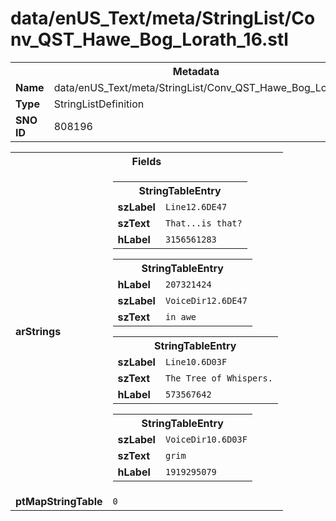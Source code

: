 <h1>data/enUS_Text/meta/StringList/Conv_QST_Hawe_Bog_Lorath_16.stl</h1><table><tr><th colspan="100%">Metadata</th></tr><tr><td><b>Name</b></td><td>data/enUS_Text/meta/StringList/Conv_QST_Hawe_Bog_Lorath_16.stl</td></tr><tr><td><b>Type</b></td><td>StringListDefinition</td></tr><tr><td><b>SNO ID</b></td><td>808196</td></tr></table>

<table><tr><th colspan="100%">Fields</th></tr><tr><td><b>arStrings</b></td><td><table><tr><th colspan="100%">StringTableEntry</th></tr><tr><td><b>szLabel</b></td><td><code>Line12.6DE47</code></td></tr><tr><td><b>szText</b></td><td><code>That...is that?</code></td></tr><tr><td><b>hLabel</b></td><td><code>3156561283</code></td></tr></table>


<table><tr><th colspan="100%">StringTableEntry</th></tr><tr><td><b>hLabel</b></td><td><code>207321424</code></td></tr><tr><td><b>szLabel</b></td><td><code>VoiceDir12.6DE47</code></td></tr><tr><td><b>szText</b></td><td><code>in awe</code></td></tr></table>


<table><tr><th colspan="100%">StringTableEntry</th></tr><tr><td><b>szLabel</b></td><td><code>Line10.6D03F</code></td></tr><tr><td><b>szText</b></td><td><code>The Tree of Whispers.</code></td></tr><tr><td><b>hLabel</b></td><td><code>573567642</code></td></tr></table>


<table><tr><th colspan="100%">StringTableEntry</th></tr><tr><td><b>szLabel</b></td><td><code>VoiceDir10.6D03F</code></td></tr><tr><td><b>szText</b></td><td><code>grim</code></td></tr><tr><td><b>hLabel</b></td><td><code>1919295079</code></td></tr></table>


</td></tr><tr><td><b>ptMapStringTable</b></td><td><code>0</code></td></tr></table>

